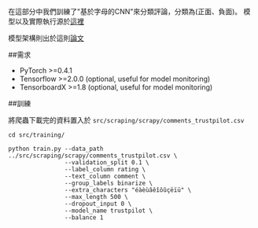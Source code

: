 在這部分中我們訓練了"基於字母的CNN"來分類評論，分類為(正面、負面)。
模型以及實際執行源於<a href="https://github.com/ahmedbesbes/character-based-cnn">這裡</a>

模型架構則出於這則<a href="https://arxiv.org/pdf/1509.01626.pdf">論文</a>

##需求
- PyTorch >=0.4.1
- Tensorflow >=2.0.0 (optional, useful for model monitoring)
- TensorboardX >=1.8 (optional, useful for model monitoring) 

##訓練


將爬蟲下載完的資料置入於 `src/scraping/scrapy/comments_trustpilot.csv`

```shell
cd src/training/

python train.py --data_path ../src/scraping/scrapy/comments_trustpilot.csv \
                --validation_split 0.1 \
                --label_column rating \
                --text_column comment \
                --group_labels binarize \ 
                --extra_characters "éàèùâêîôûçëïü" \
                --max_length 500 \
                --dropout_input 0 \
                --model_name trustpilot \
                --balance 1
```

